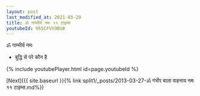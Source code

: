 ```yaml
---
layout: post
last_modified_at: 2021-03-29
title: ॐ गाम्भीर्य नमः ११ टाइम्स
youtubeId: 9hSCFVX9BU8
---
```

 
 
 ॐ गाम्भीर्य नमः  
 
 -  बुद्धि से परे कौन है 
 
  
 
  
 
 
 
 
 
 


{% include youtubePlayer.html id=page.youtubeId %}
 
[Next]({{ site.baseurl }}{% link  split1/_posts/2013-03-27-ॐ गंभीर बाला वाहनाय नमः ११ टाइम्स.md%})
 
